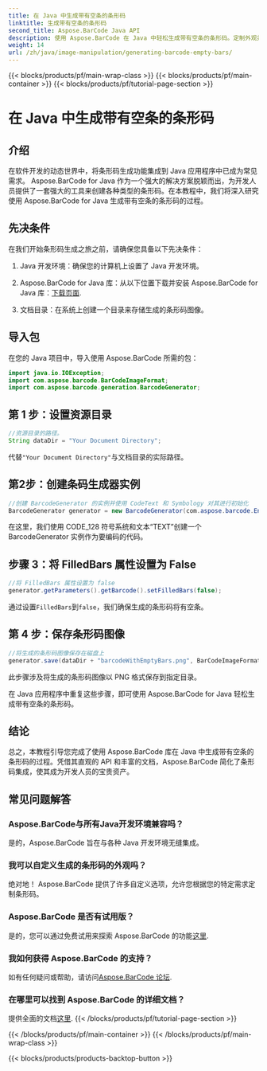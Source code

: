 ```yaml
---
title: 在 Java 中生成带有空条的条形码
linktitle: 生成带有空条的条形码
second_title: Aspose.BarCode Java API
description: 使用 Aspose.BarCode 在 Java 中轻松生成带有空条的条形码。定制外观并无缝集成。立即探索教程！
weight: 14
url: /zh/java/image-manipulation/generating-barcode-empty-bars/
---
```


{{< blocks/products/pf/main-wrap-class >}}
{{< blocks/products/pf/main-container >}}
{{< blocks/products/pf/tutorial-page-section >}}

# 在 Java 中生成带有空条的条形码


## 介绍

在软件开发的动态世界中，将条形码生成功能集成到 Java 应用程序中已成为常见需求。 Aspose.BarCode for Java 作为一个强大的解决方案脱颖而出，为开发人员提供了一套强大的工具来创建各种类型的条形码。在本教程中，我们将深入研究使用 Aspose.BarCode for Java 生成带有空条的条形码的过程。

## 先决条件

在我们开始条形码生成之旅之前，请确保您具备以下先决条件：

1. Java 开发环境：确保您的计算机上设置了 Java 开发环境。

2.  Aspose.BarCode for Java 库：从以下位置下载并安装 Aspose.BarCode for Java 库：[下载页面](https://releases.aspose.com/barcode/java/).

3. 文档目录：在系统上创建一个目录来存储生成的条形码图像。

## 导入包

在您的 Java 项目中，导入使用 Aspose.BarCode 所需的包：

```java
import java.io.IOException;
import com.aspose.barcode.BarCodeImageFormat;
import com.aspose.barcode.generation.BarcodeGenerator;
```

## 第 1 步：设置资源目录

```java
//资源目录的路径。
String dataDir = "Your Document Directory";
```

代替`"Your Document Directory"`与文档目录的实际路径。

## 第2步：创建条码生成器实例

```java
//创建 BarcodeGenerator 的实例并使用 CodeText 和 Symbology 对其进行初始化
BarcodeGenerator generator = new BarcodeGenerator(com.aspose.barcode.EncodeTypes.CODE_128, "TEXT");
```

在这里，我们使用 CODE_128 符号系统和文本“TEXT”创建一个 BarcodeGenerator 实例作为要编码的代码。

## 步骤 3：将 FilledBars 属性设置为 False

```java
//将 FilledBars 属性设置为 false
generator.getParameters().getBarcode().setFilledBars(false);
```

通过设置`FilledBars`到`false`，我们确保生成的条形码将有空条。

## 第 4 步：保存条形码图像

```java
//将生成的条形码图像保存在磁盘上
generator.save(dataDir + "barcodeWithEmptyBars.png", BarCodeImageFormat.PNG);
```

此步骤涉及将生成的条形码图像以 PNG 格式保存到指定目录。

在 Java 应用程序中重复这些步骤，即可使用 Aspose.BarCode for Java 轻松生成带有空条的条形码。

## 结论

总之，本教程引导您完成了使用 Aspose.BarCode 库在 Java 中生成带有空条的条形码的过程。凭借其直观的 API 和丰富的文档，Aspose.BarCode 简化了条形码集成，使其成为开发人员的宝贵资产。

## 常见问题解答

### Aspose.BarCode与所有Java开发环境兼容吗？
是的，Aspose.BarCode 旨在与各种 Java 开发环境无缝集成。

### 我可以自定义生成的条形码的外观吗？
绝对地！ Aspose.BarCode 提供了许多自定义选项，允许您根据您的特定需求定制条形码。

### Aspose.BarCode 是否有试用版？
是的，您可以通过免费试用来探索 Aspose.BarCode 的功能[这里](https://releases.aspose.com/).

### 我如何获得 Aspose.BarCode 的支持？
如有任何疑问或帮助，请访问[Aspose.BarCode 论坛](https://forum.aspose.com/c/barcode/13).

### 在哪里可以找到 Aspose.BarCode 的详细文档？
提供全面的文档[这里](https://reference.aspose.com/barcode/java/).
{{< /blocks/products/pf/tutorial-page-section >}}

{{< /blocks/products/pf/main-container >}}
{{< /blocks/products/pf/main-wrap-class >}}

{{< blocks/products/products-backtop-button >}}
